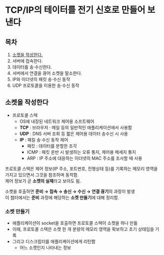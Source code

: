 # TCP/IP의 테이터를 전기 신호로 만들어 보낸다

## 목차
1. [소켓을 작성한다.](#소켓을-작성한다)
2. 서버에 접속한다.
3. 데이터를 송·수신한다.
4. 서버에서 연결을 끊어 소켓을 말소한다.
5. IP와 이더넷의 패킷 송·수신 동작
6. UDP 프로토콜을 이용한 송·수신 동작

## 소켓을 작성한다
- 프로토콜 스택
  - OS에 내장된 네트워크 제어용 소프트웨어
  - **TCP** : 브라우저 · 메일 등의 일반적인 애플리케이션에서 사용함
  - **UDP** : DNS 서버 조회 등 짧은 제어용 데이터 송수신 시 사용
  - **IP** : 패킬 송·수신 동작 제어
    - 패킷 : 데이터를 분할한 조각
    - ICMP : 패킷 운반 시 발생하는 오류 통지, 제어용 메세지 통지
    - ARP : IP 주소에 대응하는 이더넷의 MAC 주소를 조사할 때 사용

프로토콜 스택은 제어 정보(IP 주소, 포트번호, 진행상태 등)를 기록하는 메모리 영역을 가지고 있으면서 그것을 참조하며 동작함.
<br />
제어 정보가 곧 **소켓의 실체**라고 보아도 됨.

소켓을 호출하면 **준비 → 접속 → 송신 → 수신 → 연결 끊기**의 과정이 발생 <br />
이 챕터에서는 **준비** 과정에 해당하는 **소켓 만들기**에 대해 정리함.

### 소켓 만들기
- 애플리케이션이 socket을 호출하면 프로토콜 스택이 소켓을 하나 만듦
- 이때, 프로토콜 스택은 소켓 한 개 분량의 메모리 영역을 확보하고 초기 상태임을 기록
- 그리고 디스크립터를 애플리케이션에게 리턴함
  - 어느 소켓인지 나타내는 정보